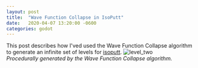 ```yaml
---
layout: post
title:  "Wave Function Collapse in IsoPutt"
date:   2020-04-07 13:20:00 -0600
categories: godot
---
```


This post describes how I'ved used the Wave Function Collapse algorithm to generate an infinite set of levels for [isoputt].
![level_two][level_two]  
_Procedurally generated by the Wave Function Collapse algorithm._

[level_one]:{{site.baseurl}}/assets/img/hyperputt_level_gen_short.gif "Procedurally Generated Level"
[level_two]:{{site.baseurl}}/assets/img/isoputt_proc_gen.gif "Procedurally Generated Level"
[isoputt]:{{site.baseurl}}/isoputt